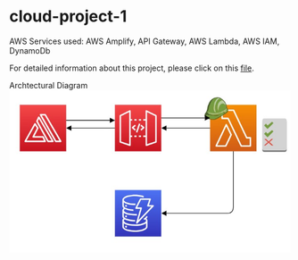 # cloud-project-1
AWS Services used: AWS Amplify, API Gateway, AWS Lambda, AWS IAM, DynamoDb

For detailed information about this project, please click on this [file](https://github.com/hashtagsam/cloud-project-1/raw/main/project_description.pdf).

Archtectural Diagram
![architectural diagram](https://github.com/hashtagsam/cloud-project-1/raw/main/archi_dwg.jpg?raw=true)